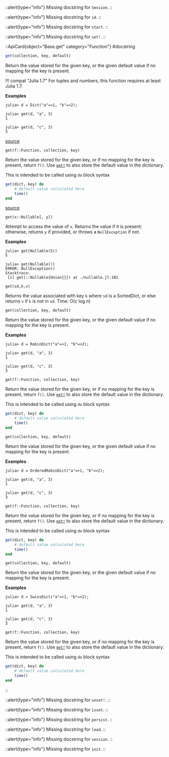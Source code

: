 



::alert{type="info"}
Missing docstring for `Session`. 
::




::alert{type="info"}
Missing docstring for `id`. 
::




::alert{type="info"}
Missing docstring for `start`. 
::




::alert{type="info"}
Missing docstring for `set!`. 
::


::ApiCard{object="Base.get" category="Function"}
#docstring


```julia
get(collection, key, default)
```

Return the value stored for the given key, or the given default value if no mapping for the key is present.

!!! compat "Julia 1.7"
    For tuples and numbers, this function requires at least Julia 1.7.


**Examples**

```julia-repl
julia> d = Dict("a"=>1, "b"=>2);

julia> get(d, "a", 3)
1

julia> get(d, "c", 3)
3
```


<a target='_blank' href='https://github.com/JuliaLang/julia/blob/bed2cd540a11544ed4be381d471bbf590f0b745e/base/dict.jl#L487-L506' class='documenter-source'>source</a><br>


```
get(f::Function, collection, key)
```

Return the value stored for the given key, or if no mapping for the key is present, return `f()`.  Use [`get!`](@ref) to also store the default value in the dictionary.

This is intended to be called using `do` block syntax

```julia
get(dict, key) do
    # default value calculated here
    time()
end
```


<a target='_blank' href='https://github.com/JuliaLang/julia/blob/bed2cd540a11544ed4be381d471bbf590f0b745e/base/dict.jl#L514-L528' class='documenter-source'>source</a><br>


```
get(x::Nullable[, y])
```

Attempt to access the value of `x`. Returns the value if it is present; otherwise, returns `y` if provided, or throws a `NullException` if not.

**Examples**

```julia-repl
julia> get(Nullable(5))
5

julia> get(Nullable())
ERROR: NullException()
Stacktrace:
 [1] get(::Nullable{Union{}}) at ./nullable.jl:102
```


```
get(sd,k,v)
```

Returns the value associated with key `k` where `sd` is a SortedDict, or else returns `v` if `k` is not in `sd`. Time: O(*c* log *n*)


```
get(collection, key, default)
```

Return the value stored for the given key, or the given default value if no mapping for the key is present.

**Examples**

```julia-repl
julia> d = RobinDict("a"=>1, "b"=>2);

julia> get(d, "a", 3)
1

julia> get(d, "c", 3)
3
```


```
get(f::Function, collection, key)
```

Return the value stored for the given key, or if no mapping for the key is present, return `f()`.  Use [`get!`](@ref) to also store the default value in the dictionary.

This is intended to be called using `do` block syntax

```julia
get(dict, key) do
    # default value calculated here
    time()
end
```


```
get(collection, key, default)
```

Return the value stored for the given key, or the given default value if no mapping for the key is present.

**Examples**

```julia-repl
julia> d = OrderedRobinDict("a"=>1, "b"=>2);

julia> get(d, "a", 3)
1

julia> get(d, "c", 3)
3
```


```
get(f::Function, collection, key)
```

Return the value stored for the given key, or if no mapping for the key is present, return `f()`.  Use [`get!`](@ref) to also store the default value in the dictionary.

This is intended to be called using `do` block syntax

```julia
get(dict, key) do
    # default value calculated here
    time()
end
```


```
get(collection, key, default)
```

Return the value stored for the given key, or the given default value if no mapping for the key is present.

**Examples**

```julia-repl
julia> d = SwissDict("a"=>1, "b"=>2);

julia> get(d, "a", 3)
1

julia> get(d, "c", 3)
3
```


```
get(f::Function, collection, key)
```

Return the value stored for the given key, or if no mapping for the key is present, return `f()`.  Use [`get!`](@ref) to also store the default value in the dictionary.

This is intended to be called using `do` block syntax

```julia
get(dict, key) do
    # default value calculated here
    time()
end
```

::


::alert{type="info"}
Missing docstring for `unset!`. 
::




::alert{type="info"}
Missing docstring for `isset`. 
::




::alert{type="info"}
Missing docstring for `persist`. 
::




::alert{type="info"}
Missing docstring for `load`. 
::




::alert{type="info"}
Missing docstring for `session`. 
::




::alert{type="info"}
Missing docstring for `init`. 
::


